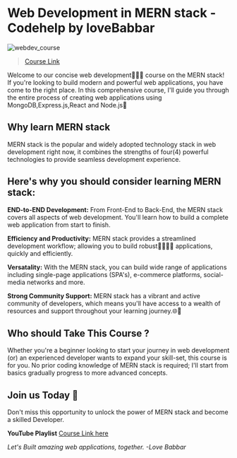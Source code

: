 # Web Development in MERN stack - Codehelp by loveBabbar
![webdev_course](https://codehelp.s3.ap-south-1.amazonaws.com/Web_Dev_670f900667.jpg)
> [Course Link ](https://bit.ly/3NVveYl)

Welcome to our concise web development🧑🏼‍💻 course on the MERN stack! If you're looking to build modern and powerful web applications, you have come to the right place. In this comprehensive course, I'll guide you through the entire process of creating web applications using MongoDB,Express.js,React and Node.js🚀 


## Why learn MERN stack
MERN stack is the popular and widely adopted technology stack in web development right now, it combines the strengths of four(4) powerful technologies to provide seamless development experience.


## Here's why you should consider learning MERN stack:
**END-to-END Development:**
From Front-End to Back-End, the MERN stack covers all aspects of web development. You'll learn how to build a complete web application from start to finish.

**Efficiency and Productivity:**
MERN stack provides a streamlined development workflow; allowing you to build robust💪🏼💪🏼 applications, quickly and efficiently.

**Versatality:**
With the MERN stack, you can build wide range of applications including single-page applications (SPA's), e-commerce platforms, social-media networks and more.

**Strong Community Support:**
MERN stack has a vibrant and active community of developers, which means you'll have access to a wealth of resources and support throughout your learning journey.🌐📖


## Who should Take This Course ?
Whether you're a beginner looking to start your journey in web development (or) an experienced developer wants to expand your skill-set, this course is for you. No prior coding knowledge of MERN stack is required;
I'll start from basics gradually progress to more advanced concepts.

## Join us Today 🎉
Don't miss this opportunity to unlock the power of MERN stack and become a skilled Developer.

**YouTube Playlist** [Course Link here](https://bit.ly/3NVveYl)

*Let's Built amazing web applications, together.  -Love Babbar*

